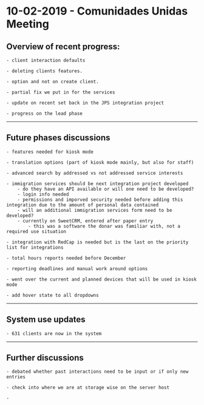 # 10-02-2019 - Comunidades Unidas Meeting

## Overview of recent progress:

	- client interaction defaults

	- deleting clients features.

	- option and not on create client.

	- partial fix we put in for the services

	- update on recent set back in the JPS integration project

	- progress on the lead phase

---

## Future phases discussions

	- features needed for kiosk mode

	- translation options (part of kiosk mode mainly, but also for staff)

	- advanced search by addressed vs not addressed service interests

	- immigration services should be next integration project developed
		- do they have an API available or will one need to be developed?
		- login info needed
		- permissions and imporved security needed before adding this integration due to the amount of personal data contained
		- will an additional immigration services form need to be developed?
		- currently on SweetCRM, entered after paper entry
			- this was a software the donar was familiar with, not a required use situation
	
	- integration with RedCap is needed but is the last on the priority list for integrations

	- total hours reports needed before December

	- reporting deadlines and manual work around options

	- went over the current and planned devices that will be used in kiosk mode

	- add hover state to all dropdowns

---

## System use updates

	- 631 clients are now in the system

---

## Further discussions

	- debated whether past interactions need to be input or if only new entries

	- check into where we are at storage wise on the server host

	- 

